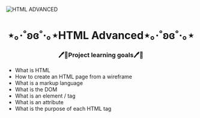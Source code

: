 ![HTML ADVANCED](https://github.com/user-attachments/assets/9ee40f43-d5c7-47a3-bd67-e95b1998bd6e)
<h1 align="center">⋆｡‧˚ʚɞ˚‧｡⋆HTML Advanced⋆｡‧˚ʚɞ˚‧｡⋆</h1>
<h3 align="center"> 🖊📓Project learning goals🖊📓</h3>
<ul>
  <li>What is HTML</li>
  <li>How to create an HTML page from a wireframe</li>
  <li>What is a markup language</li>
  <li>What is the DOM</li>
  <li>What is an element / tag</li>
  <li>What is an attribute</li>
  <li>What is the purpose of each HTML tag</li>
</ul>
